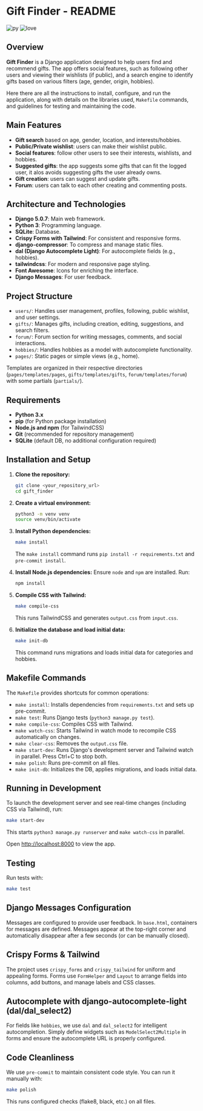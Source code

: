 # Gift Finder - README

![py](http://ForTheBadge.com/images/badges/made-with-python.svg)
![love](http://ForTheBadge.com/images/badges/built-with-love.svg)

## Overview

**Gift Finder** is a Django application designed to help users find and recommend gifts. The app offers social features, such as following other users and viewing their wishlists (if public), and a search engine to identify gifts based on various filters (age, gender, origin, hobbies).

Here there are all the instructions to install, configure, and run the application, along with details on the libraries used, `Makefile` commands, and guidelines for testing and maintaining the code.

## Main Features

- **Gift search** based on age, gender, location, and interests/hobbies.
- **Public/Private wishlist**: users can make their wishlist public.
- **Social features**: follow other users to see their interests, wishlists, and hobbies.
- **Suggested gifts**: the app suggests some gifts that can fit the logged user, it alos avoids suggesting gifts the user already owns.
- **Gift creation**: users can suggest and update gifts.
- **Forum**: users can talk to each other creating and commenting posts.

## Architecture and Technologies

- **Django 5.0.7**: Main web framework.
- **Python 3**: Programming language.
- **SQLite**: Database.
- **Crispy Forms with Tailwind**: For consistent and responsive forms.
- **django-compressor**: To compress and manage static files.
- **dal (Django Autocomplete Light)**: For autocomplete fields (e.g., hobbies).
- **tailwindcss**: For modern and responsive page styling.
- **Font Awesome**: Icons for enriching the interface.
- **Django Messages**: For user feedback.

## Project Structure

- `users/`: Handles user management, profiles, following, public wishlist, and user settings.
- `gifts/`: Manages gifts, including creation, editing, suggestions, and search filters.
- `forum/`: Forum section for writing messages, comments, and social interactions.
- `hobbies/`: Handles hobbies as a model with autocomplete functionality.
- `pages/`: Static pages or simple views (e.g., home).

Templates are organized in their respective directories (`pages/templates/pages`, `gifts/templates/gifts`, `forum/templates/forum`) with some partials (`partials/`).

## Requirements

- **Python 3.x**
- **pip** (for Python package installation)
- **Node.js and npm** (for TailwindCSS)
- **Git** (recommended for repository management)
- **SQLite** (default DB, no additional configuration required)

## Installation and Setup

1.  **Clone the repository:**

    ```bash
    git clone <your_repository_url>
    cd gift_finder
    ```

2.  **Create a virtual environment:**

    ```bash
    python3 -m venv venv
    source venv/bin/activate
    ```

3.  **Install Python dependencies:**

    ```bash
    make install
    ```

    The `make install` command runs `pip install -r requirements.txt` and `pre-commit install`.

4.  **Install Node.js dependencies:** Ensure `node` and `npm` are installed.
    Run:

    ```bash
    npm install
    ```

5.  **Compile CSS with Tailwind:**

    ```bash
    make compile-css
    ```

    This runs TailwindCSS and generates `output.css` from `input.css`.

6.  **Initialize the database and load initial data:**

    ```bash
    make init-db
    ```

    This command runs migrations and loads initial data for categories and hobbies.

## Makefile Commands

The `Makefile` provides shortcuts for common operations:

- `make install`: Installs dependencies from `requirements.txt` and sets up pre-commit.
- `make test`: Runs Django tests (`python3 manage.py test`).
- `make compile-css`: Compiles CSS with Tailwind.
- `make watch-css`: Starts Tailwind in watch mode to recompile CSS automatically on changes.
- `make clear-css`: Removes the `output.css` file.
- `make start-dev`: Runs Django's development server and Tailwind watch in parallel.
  Press Ctrl+C to stop both.
- `make polish`: Runs pre-commit on all files.
- `make init-db`: Initializes the DB, applies migrations, and loads initial data.

## Running in Development

To launch the development server and see real-time changes (including CSS via Tailwind), run:

```bash
make start-dev
```

This starts `python3 manage.py runserver` and `make watch-css` in parallel.

Open [http://localhost:8000](http://localhost:8000) to view the app.

## Testing

Run tests with:

```bash
make test
```

## Django Messages Configuration

Messages are configured to provide user feedback. In `base.html`, containers for messages are defined. Messages appear at the top-right corner and automatically disappear after a few seconds (or can be manually closed).

## Crispy Forms & Tailwind

The project uses `crispy_forms` and `crispy_tailwind` for uniform and appealing forms. Forms use `FormHelper` and `Layout` to arrange fields into columns, add buttons, and manage labels and CSS classes.

## Autocomplete with django-autocomplete-light (dal/dal_select2)

For fields like `hobbies`, we use `dal` and `dal_select2` for intelligent autocompletion. Simply define widgets such as `ModelSelect2Multiple` in forms and ensure the autocomplete URL is properly configured.

## Code Cleanliness

We use `pre-commit` to maintain consistent code style. You can run it manually with:

```bash
make polish
```

This runs configured checks (flake8, black, etc.) on all files.
